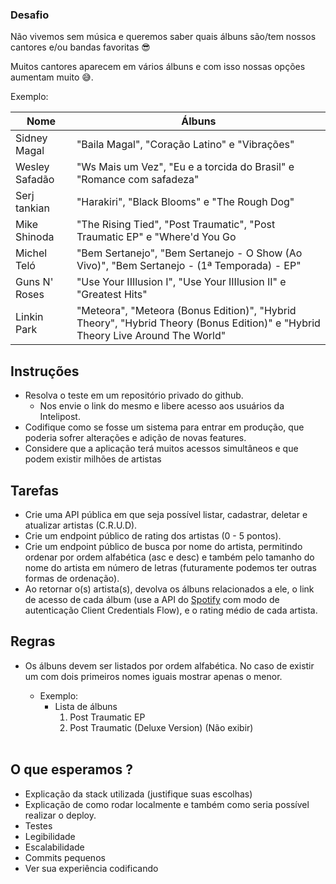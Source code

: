 

### Desafio

Não vivemos sem música e queremos saber quais álbuns são/tem nossos cantores e/ou bandas favoritas 😎

Muitos cantores aparecem em vários álbuns e com isso nossas opções aumentam muito 😅.

Exemplo:

| Nome  | Álbuns  |
|---|---|
| Sidney Magal  | "Baila Magal", "Coração Latino" e "Vibrações"  |
|  Wesley Safadão |  "Ws Mais um Vez", "Eu e a torcida do Brasil" e "Romance com safadeza" |
|  Serj tankian |  "Harakiri", "Black Blooms" e "The Rough Dog" |
|  Mike Shinoda |  "The Rising Tied", "Post Traumatic", "Post Traumatic EP" e "Where'd You Go  |
|  Michel Teló |  "Bem Sertanejo", "Bem Sertanejo - O Show (Ao Vivo)", "Bem Sertanejo - (1ª Temporada) - EP"|
|  Guns N' Roses |  "Use Your IIIlusion I", "Use Your IIIlusion II" e "Greatest Hits"|
|  Linkin Park |  "Meteora", "Meteora (Bonus Edition)", "Hybrid Theory", "Hybrid Theory (Bonus Edition)" e  "Hybrid Theory Live Around The World"|

## Instruções

 * Resolva o teste em um repositório privado do github. 
	* Nos envie o link do mesmo e libere acesso aos usuários da Intelipost.
 * Codifique como se fosse um sistema para entrar em produção, que poderia sofrer alterações e adição de novas features.
 * Considere que a aplicação terá muitos acessos simultâneos e que podem existir milhões de artistas

## Tarefas
 
 * Crie uma API pública em que seja possível listar, cadastrar, deletar e atualizar artistas (C.R.U.D).
 * Crie um endpoint público de rating dos artistas (0 - 5 pontos).
 * Crie um endpoint público de busca por nome do artista, permitindo ordenar por ordem alfabética (asc e desc) e também pelo tamanho do nome do artista em número de letras (futuramente podemos ter outras formas de ordenação).
 * Ao retornar o(s) artista(s), devolva os álbuns relacionados a ele, o link de acesso de cada álbum (use a API do [Spotify](https://developer.spotify.com/documentation/web-api/) com modo de autenticação Client Credentials Flow), e o rating médio de cada artista.

## Regras
 
 * Os álbuns devem ser listados por ordem alfabética. No caso de existir um com dois primeiros nomes iguais mostrar apenas o menor.
 
   * Exemplo: <br/>
      * Lista de álbuns <br/>
        1) Post Traumatic EP <br/>
        2) Post Traumatic (Deluxe Version) (Não exibir) <br/>
        <br/>

## O que esperamos ?

 * Explicação da stack utilizada (justifique suas escolhas)
 * Explicação de como rodar localmente e também como seria possível realizar o deploy.
 * Testes
 * Legibilidade
 * Escalabilidade 
 * Commits pequenos
 * Ver sua experiência codificando
